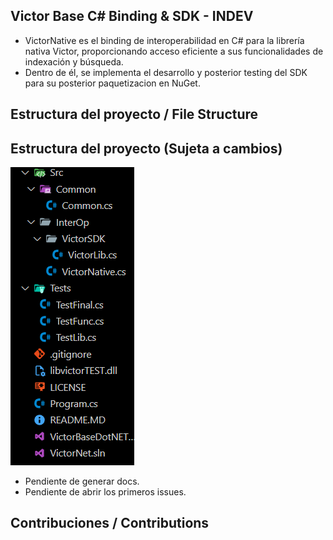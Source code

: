 ## Victor Base C# Binding & SDK - INDEV

- VictorNative es el binding de interoperabilidad en C# para la librería nativa Victor, proporcionando acceso eficiente a sus funcionalidades de indexación y búsqueda.
- Dentro de él, se implementa el desarrollo y posterior testing del SDK para su posterior paquetizacion en NuGet.

## Estructura del proyecto / File Structure
## Estructura del proyecto (Sujeta a cambios)

![Estructura actual](Assets/estructura%20de%20archivos.png)


- Pendiente de generar docs.
- Pendiente de abrir los primeros issues.

## Contribuciones / Contributions

